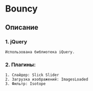# Bouncy
## Описание

### 1. jQuery
	Использована библиотека iQuery.

### 2. Плагины:
	1. Слайдер: Slick Slider
	2. Загрузка изображений: ImagesLoaded
	3. Фильтр: Isotope